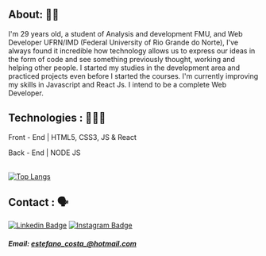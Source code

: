 ## About: 👨‍💻
I'm 29 years old, a student of Analysis and development FMU, and Web Developer UFRN/IMD (Federal University of Rio Grande do Norte), I've always found it incredible how technology allows us to express our ideas in the form of code and see something previously thought, working and helping other people. I started my studies in the development area and practiced projects even before I started the courses. 
I'm currently improving my skills in Javascript and React Js. I intend to be a complete Web Developer.


## Technologies : 🧑🏻‍💻

Front - End | HTML5, CSS3, JS & React

Back - End | NODE JS  

<br>[![Top Langs](https://github-readme-stats.vercel.app/api/top-langs/?username=andrestanlley&langs_count=6&layout=compact&theme=tokyonight)](https://github.com/DiegoEstefano/github-readme-stats)

## Contact : 🗣

 [![Linkedin Badge](https://img.shields.io/badge/-LinkedIn-blue?style=flat-square&logo=Linkedin&logoColor=white&link=https://www.linkedin.com/in/diego-oliveira-b78079213)](https://www.linkedin.com/in/diego-oliveira-b78079213) [![Instagram Badge](https://img.shields.io/badge/-Instagram-violet?style=flat-square&logo=Instagram&logoColor=white&link=https://www.instagram.com/diegoesteff/)](https://www.instagram.com/diegoesteff/) [](https://www.instagram.com/diegoesteff/)

 ##### Email: estefano_costa_@hotmail.com
 

